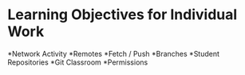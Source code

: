 # Learning Objectives for Individual Work #

*Network Activity
*Remotes
*Fetch / Push
*Branches
*Student Repositories
*Git Classroom
*Permissions

